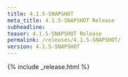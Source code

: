 ```yaml
---
title: 4.1.5-SNAPSHOT
meta_title: 4.1.5-SNAPSHOT Release
subheadline: 
teaser: 4.1.5-SNAPSHOT Release
permalink: /releases/4.1.5-SNAPSHOT/
version: 4.1.5-SNAPSHOT
---
```


{% include _release.html %}

